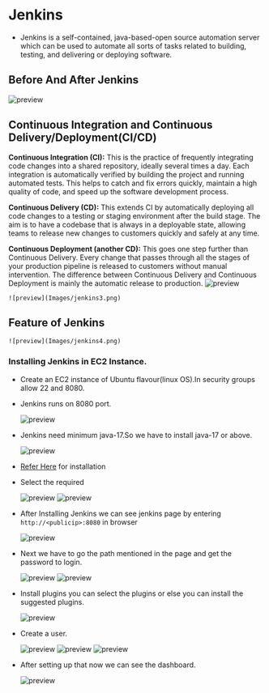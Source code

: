 # Jenkins
* Jenkins is a self-contained, java-based-open source automation server which can be used to automate all sorts of tasks related to building, testing, and delivering or deploying software. 
## Before And After Jenkins

![preview](Images/jenkins1.jpg)

## Continuous Integration and Continuous Delivery/Deployment(CI/CD)
**Continuous Integration (CI):** This is the practice of frequently integrating code changes into a shared repository, ideally several times a day. Each integration is automatically verified by building the project and running automated tests. This helps to catch and fix errors quickly, maintain a high quality of code, and speed up the software development process.

**Continuous Delivery (CD):** This extends CI by automatically deploying all code changes to a testing or staging environment after the build stage. The aim is to have a codebase that is always in a deployable state, allowing teams to release new changes to customers quickly and safely at any time.

**Continuous Deployment (another CD):** This goes one step further than Continuous Delivery. Every change that passes through all the stages of your production pipeline is released to customers without manual intervention. The difference between Continuous Delivery and Continuous Deployment is mainly the automatic release to production.
    ![preview](Images/jenkins2.png)

    ![preview](Images/jenkins3.png)

## Feature of Jenkins
    ![preview](Images/jenkins4.png)

### Installing Jenkins in EC2 Instance.
* Create an EC2 instance of Ubuntu flavour(linux OS).In security groups allow 22 and 8080.
* Jenkins runs on 8080 port.

    ![preview](Images/jenkins7.png)

* Jenkins need minimum java-17.So we have to install java-17 or above.
  
    ![preview](Images/jenkins8.png)

* [Refer Here](https://www.jenkins.io/doc/book/installing/) for installation 
* Select the required 

    ![preview](Images/jenkins5.png)
    ![preview](Images/jenkins6.png)

* After Installing Jenkins we can see jenkins page by entering `http://<publicip>:8080` in browser

    ![preview](Images/jenkins9.png)

* Next we have to go the path mentioned in the page and get the password to login.
  
    ![preview](Images/jenkins10.png)
    ![preview](Images/jenkins11.png)

* Install plugins you can select the plugins or else you can install the suggested plugins.
   
    ![preview](Images/jenkins12.png)

* Create a user.
  
    ![preview](Images/jenkins13.png)
    ![preview](Images/jenkins14.png)
    ![preview](Images/jenkins15.png)

* After setting up that now we can see the dashboard.  

    ![preview](Images/jenkins16.png)
 